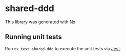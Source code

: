 # shared-ddd

This library was generated with [Nx](https://nx.dev).

## Running unit tests

Run `nx test shared-ddd` to execute the unit tests via [Jest](https://jestjs.io).
